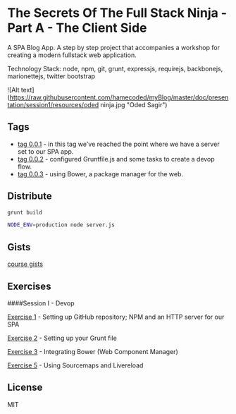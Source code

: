The Secrets Of The Full Stack Ninja - Part A - The Client Side
======

A SPA Blog App. A step by step project that accompanies a workshop for creating a modern fullstack web application. 

Technology Stack: node, npm, git, grunt, expressjs, requirejs, backbonejs, marionettejs, twitter bootstrap

![Alt text](https://raw.githubusercontent.com/hamecoded/myBlog/master/doc/presentation/session1/resources/oded ninja.jpg "Oded Sagir")

Tags
----
* [tag 0.0.1] - in this tag we've reached the point where we have a server set to our SPA app.
* [tag 0.0.2] - configured Gruntfile.js and some tasks to create a devop flow.
* [tag 0.0.3] - using Bower, a package manager for the web.


Distribute
----
```sh
grunt build
```

```sh
NODE_ENV=production node server.js
```

Gists
----
[course gists]


Exercises
----

####Session I - Devop

[Exercise 1] - Setting up GitHub repository; NPM and an HTTP server for our SPA

[Exercise 2] - Setting up your Grunt file

[Exercise 3] - Integrating Bower (Web Component Manager)

[Exercise 5] - Using Sourcemaps and Livereload


License
----

MIT


[course gists]:https://gist.github.com/hamecoded/f50b7e14f0c8fe3a8ad9
[tag 0.0.1]:https://github.com/hamecoded/myBlog/tree/0.0.1
[tag 0.0.2]:https://github.com/hamecoded/myBlog/tree/0.0.2
[tag 0.0.3]:https://github.com/hamecoded/myBlog/tree/0.0.3

[Exercise 1]:https://github.com/hamecoded/myBlog/blob/master/doc/exercises/ex1-setup.md
[Exercise 2]:https://github.com/hamecoded/myBlog/blob/master/doc/exercises/ex2-grunt.md
[Exercise 3]:https://github.com/hamecoded/myBlog/blob/master/doc/exercises/ex3-bower.md
[Exercise 5]:https://github.com/hamecoded/myBlog/blob/master/doc/exercises/ex5-sourcemaps_livereload.md

